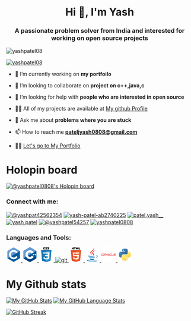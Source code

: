 <h1 align="center">Hi 👋, I'm Yash</h1>
<h3 align="center">A passionate problem solver from India and interested for working on open source projects</h3>

<p align="left"> <img src="https://komarev.com/ghpvc/?username=yashpatel08&label=Profile%20views&color=0e75b6&style=flat" alt="yashpatel08" /> </p>

<p align="left"> <a href="https://github.com/ryo-ma/github-profile-trophy"><img src="https://github-profile-trophy.vercel.app/?username=yashpatel08" alt="yashpatel08" /></a> </p>

- 🔭 I’m currently working on **my portfoilo**

- 👯 I’m looking to collaborate on **project on c++,java,c**

- 🤝 I’m looking for help with **people who are interested in open source**

- 👨‍💻 All of my projects are available at [My github Profile](https://github.com/yashpatel08)

- 💬 Ask me about **problems where you are stuck**

- 📫 How to reach me **pateljyash0808@gmail.com**

- 👨‍💻 [Let's go to My Portfolio](https://yashpatel08.github.io/patelyash.github.io/)
<h1>Holopin board</h1>

[![@yashpatel0808's Holopin board](https://holopin.me/yashpatel0808)](https://holopin.io/@yashpatel0808)

<h3 align="left">Connect with me:</h3>
<p align="left">
<a href="https://twitter.com/@Yashpatel0808" target="blank"><img align="center" src="https://raw.githubusercontent.com/rahuldkjain/github-profile-readme-generator/master/src/images/icons/Social/twitter.svg" alt="@yashpat42562354" height="30" width="40" /></a>
<a href="https://linkedin.com/in/yash-patel-ab2740225" target="blank"><img align="center" src="https://raw.githubusercontent.com/rahuldkjain/github-profile-readme-generator/master/src/images/icons/Social/linked-in-alt.svg" alt="yash-patel-ab2740225" height="30" width="40" /></a>
<a href="https://instagram.com/patel.yash__" target="blank"><img align="center" src="https://raw.githubusercontent.com/rahuldkjain/github-profile-readme-generator/master/src/images/icons/Social/instagram.svg" alt="patel.yash__" height="30" width="40" /></a>
<a href="https://www.youtube.com/c/yash patel" target="blank"><img align="center" src="https://raw.githubusercontent.com/rahuldkjain/github-profile-readme-generator/master/src/images/icons/Social/youtube.svg" alt="yash patel" height="30" width="40" /></a>
<a href="https://www.hackerrank.com/@yashpatel54257" target="blank"><img align="center" src="https://raw.githubusercontent.com/rahuldkjain/github-profile-readme-generator/master/src/images/icons/Social/hackerrank.svg" alt="@yashpatel54257" height="30" width="40" /></a>
<a href="https://www.leetcode.com/yashpatel0808" target="blank"><img align="center" src="https://raw.githubusercontent.com/rahuldkjain/github-profile-readme-generator/master/src/images/icons/Social/leet-code.svg" alt="yashpatel0808" height="30" width="40" /></a>
</p>

<h3 align="left">Languages and Tools:</h3>
<p align="left"> <a href="https://www.cprogramming.com/" target="_blank" rel="noreferrer"> <img src="https://raw.githubusercontent.com/devicons/devicon/master/icons/c/c-original.svg" alt="c" width="40" height="40"/> </a> <a href="https://www.w3schools.com/cpp/" target="_blank" rel="noreferrer"> <img src="https://raw.githubusercontent.com/devicons/devicon/master/icons/cplusplus/cplusplus-original.svg" alt="cplusplus" width="40" height="40"/> </a> <a href="https://www.w3schools.com/css/" target="_blank" rel="noreferrer"> <img src="https://raw.githubusercontent.com/devicons/devicon/master/icons/css3/css3-original-wordmark.svg" alt="css3" width="40" height="40"/> </a> <a href="https://git-scm.com/" target="_blank" rel="noreferrer"> <img src="https://www.vectorlogo.zone/logos/git-scm/git-scm-icon.svg" alt="git" width="40" height="40"/> </a> <a href="https://www.w3.org/html/" target="_blank" rel="noreferrer"> <img src="https://raw.githubusercontent.com/devicons/devicon/master/icons/html5/html5-original-wordmark.svg" alt="html5" width="40" height="40"/> </a> <a href="https://www.java.com" target="_blank" rel="noreferrer"> <img src="https://raw.githubusercontent.com/devicons/devicon/master/icons/java/java-original.svg" alt="java" width="40" height="40"/> </a> <a href="https://www.oracle.com/" target="_blank" rel="noreferrer"> <img src="https://raw.githubusercontent.com/devicons/devicon/master/icons/oracle/oracle-original.svg" alt="oracle" width="40" height="40"/> </a> <a href="https://www.python.org" target="_blank" rel="noreferrer"> <img src="https://raw.githubusercontent.com/devicons/devicon/master/icons/python/python-original.svg" alt="python" width="40" height="40"/> </a> </p>


 <h1>My Github stats</h1>
 
[![My GitHub Stats](https://github-readme-stats.vercel.app/api/?username=yashpatel08&count_private=true&theme=tokyonight&showicons=true)]()
[![My GitHub Language Stats](https://github-readme-stats.vercel.app/api/top-langs/?username=yashpatel08&langs_count=5&theme=tokyonight)]()

[![GitHub Streak](https://streak-stats.demolab.com?user=yashpatel08&theme=dark&border_radius=10.7&date_format=j%20M%5B%20Y%5D)](https://git.io/streak-stats)
